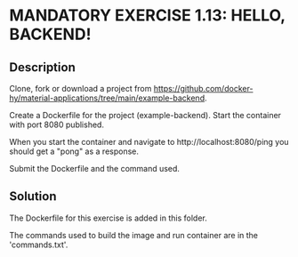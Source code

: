 # MANDATORY EXERCISE 1.13: HELLO, BACKEND!

## Description 

Clone, fork or download a project from https://github.com/docker-hy/material-applications/tree/main/example-backend.

Create a Dockerfile for the project (example-backend). Start the container with port 8080 published.

When you start the container and navigate to http://localhost:8080/ping you should get a "pong" as a response.

Submit the Dockerfile and the command used.

## Solution

The Dockerfile for this exercise is added in this folder.

The commands used to build the image and run container are in the 'commands.txt'.

